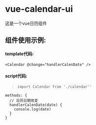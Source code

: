 # vue-calendar-ui
这是一个vue日历组件
## 组件使用示例:
#### template代码:
```
<Calendar @change="handlerCalenDate" />
```
#### script代码:
>```import Calendar from './calendar''``` 
```
methods: {
  // 日历日期改变
  handlerCalenDate(date) {
    console.log(date)
  }
}
```
